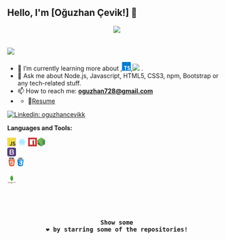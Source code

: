 

## Hello, I'm [Oğuzhan Çevik!] 👋





</a>
<div align="center">
 <img src="https://media.giphy.com/media/VDB85YZsrqMXx3c7DE/giphy.gif" />
  </div>
<br/>




 



![](https://komarev.com/ghpvc/?username=worm-codes&color=yellow)
<br/>



- 🌱 I’m currently learning more about <img>,<img><img height="20" src="https://raw.githubusercontent.com/github/explore/80688e429a7d4ef2fca1e82350fe8e3517d3494d/topics/typescript/typescript.png"></img>,<code><img><img height="20" src="https://iconape.com/wp-content/files/cf/353046/png/next-js-logo.png"></img></code> .
- 💬 Ask me about Node.js, Javascript, HTML5, CSS3, npm, Bootstrap or any tech-related stuff.
- 📫 How to reach me: **oguzhan728@gmail.com**
- - 📝[Resume](https://drive.google.com/file/d/1jV7BAUqFO7aoQWG0YGB6vvu1YkWRnX5p/view?usp=sharing)



[![Linkedin: oguzhancevikk](https://img.shields.io/badge/-oguzhancevikk-blue?style=flat-square&logo=Linkedin&logoColor=white&link=https://www.linkedin.com/in/oguzhancevikk/)](https://www.linkedin.com/in/oguzhancevikk/)








**Languages and Tools:**  



<code><img><img height="20" src="https://raw.githubusercontent.com/github/explore/80688e429a7d4ef2fca1e82350fe8e3517d3494d/topics/javascript/javascript.png"></img></code> <code><img><img height="20" src="https://raw.githubusercontent.com/github/explore/80688e429a7d4ef2fca1e82350fe8e3517d3494d/topics/react/react.png"></img></code> <code><img height="20" src="https://raw.githubusercontent.com/github/explore/80688e429a7d4ef2fca1e82350fe8e3517d3494d/topics/npm/npm.png"></code><code><img height="20" src="https://raw.githubusercontent.com/github/explore/80688e429a7d4ef2fca1e82350fe8e3517d3494d/topics/nodejs/nodejs.png">
<code><img height="20" src="https://raw.githubusercontent.com/github/explore/80688e429a7d4ef2fca1e82350fe8e3517d3494d/topics/bootstrap/bootstrap.png"></code>
<code><img height="20" src="https://raw.githubusercontent.com/github/explore/80688e429a7d4ef2fca1e82350fe8e3517d3494d/topics/html/html.png"></code><code><img height="20" src="https://raw.githubusercontent.com/github/explore/80688e429a7d4ef2fca1e82350fe8e3517d3494d/topics/css/css.png"></code> <code>
<a href="https://www.mongodb.com/" target="_blank"> <img src="https://raw.githubusercontent.com/devicons/devicon/master/icons/mongodb/mongodb-original-wordmark.svg" alt="mongodb" width="20" height="20"/> </a></code>








<div align="center">

### Show some ❤️ by starring some of the repositories!

</div>






























